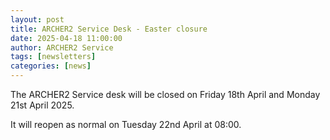 ```yaml
---
layout: post
title: ARCHER2 Service Desk - Easter closure
date: 2025-04-18 11:00:00
author: ARCHER2 Service
tags: [newsletters] 
categories: [news]
---
```


The ARCHER2 Service desk will be closed on Friday 18th April and Monday 21st April 2025.

It will reopen as normal on Tuesday 22nd April at 08:00.




